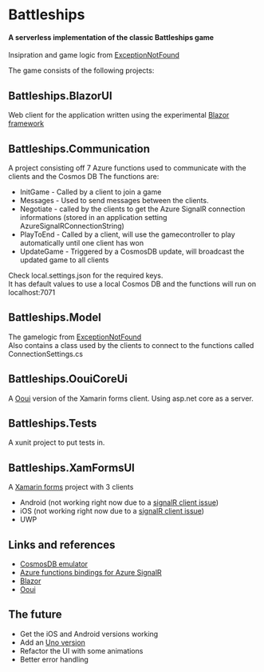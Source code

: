 
# Battleships
#### A serverless implementation of the classic Battleships game
Insipration and game logic from [ExceptionNotFound](https://exceptionnotfound.net/modeling-battleship-in-csharp-introduction-and-strategies/)

The game consists of the following projects:
## Battleships.BlazorUI
Web client for the application written using the experimental [Blazor framework](https://blazor.net)
## Battleships.Communication
A project consisting off 7 Azure functions used to communicate with the clients and the Cosmos DB
The functions are:
- InitGame - Called by a client to join a game
- Messages - Used to send messages between the clients. 
- Negotiate - called by the clients to get the Azure SignalR connection informations (stored in an application setting AzureSignalRConnectionString)
- PlayToEnd - Called by a client, will use the gamecontroller to play automatically until one client has won
- UpdateGame - Triggered by a CosmosDB update, will broadcast the updated game to all clients

Check local.settings.json for the required keys.<br/>
It has default values to use a local Cosmos DB and the functions will run on localhost:7071

## Battleships.Model
The gamelogic from [ExceptionNotFound](https://exceptionnotfound.net/modeling-battleship-in-csharp-introduction-and-strategies/)<br/>
Also contains a class used by the clients to connect to the functions called ConnectionSettings.cs

## Battleships.OouiCoreUi
A [Ooui](https://github.com/praeclarum/ooui) version of the Xamarin forms client. Using asp.net core as a server.

## Battleships.Tests
A xunit project to put tests in.

## Battleships.XamFormsUI
A [Xamarin forms](https://docs.microsoft.com/en-us/xamarin/xamarin-forms/) project with 3 clients
- Android (not working right now due to a [signalR client issue](https://github.com/aspnet/SignalR/issues/1886))
- iOS (not working right now due to a [signalR client issue](https://github.com/aspnet/SignalR/issues/1886))
- UWP

## Links and references
- [CosmosDB emulator](https://docs.microsoft.com/en-us/azure/cosmos-db/local-emulator)
- [Azure functions bindings for Azure SignalR](https://github.com/anthonychu/AzureAdvocates.WebJobs.Extensions.SignalRService)
- [Blazor](https://blazor.net)
- [Ooui](https://github.com/praeclarum/ooui)

## The future
- Get the iOS and Android versions working
- Add an [Uno version](http://platform.uno/)
- Refactor the UI with some animations
- Better error handling
